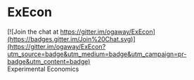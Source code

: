# ExEcon

[![Join the chat at https://gitter.im/ogaway/ExEcon](https://badges.gitter.im/Join%20Chat.svg)](https://gitter.im/ogaway/ExEcon?utm_source=badge&utm_medium=badge&utm_campaign=pr-badge&utm_content=badge)  
Experimental Economics
